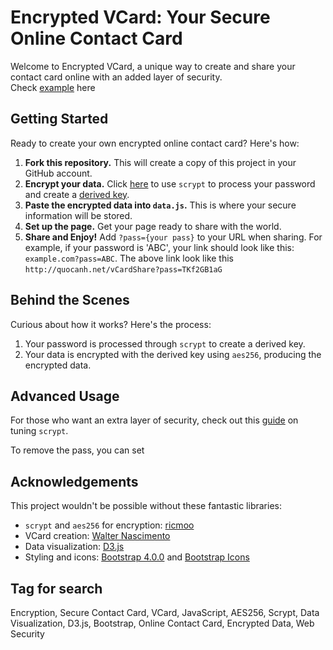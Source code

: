 # Encrypted VCard: Your Secure Online Contact Card

Welcome to Encrypted VCard, a unique way to create and share your contact card online with an added layer of security.  
Check [example](http://quocanh.net/vCardShare?pass=TKf2GB1aG) here

## Getting Started

Ready to create your own encrypted online contact card? Here's how:

1. **Fork this repository.** This will create a copy of this project in your GitHub account.
2. **Encrypt your data.** Click [here](http://quocanh.net/vCardShare/encrypt.html) to use `scrypt` to process your password and create a [derived key](https://en.wikipedia.org/wiki/Scrypt).
3. **Paste the encrypted data into `data.js`.** This is where your secure information will be stored.
4. **Set up the page.** Get your page ready to share with the world.
5. **Share and Enjoy!** Add `?pass={your pass}` to your URL when sharing. For example, if your password is 'ABC', your link should look like this: `example.com?pass=ABC`. The above link look like this `http://quocanh.net/vCardShare?pass=TKf2GB1aG`

## Behind the Scenes

Curious about how it works? Here's the process:

1. Your password is processed through `scrypt` to create a derived key.
2. Your data is encrypted with the derived key using `aes256`, producing the encrypted data.

## Advanced Usage

For those who want an extra layer of security, check out this [guide](https://github.com/ricmoo/scrypt-js?tab=readme-ov-file#tuning) on tuning `scrypt`.

To remove the pass, you can set 

## Acknowledgements

This project wouldn't be possible without these fantastic libraries:

- `scrypt` and `aes256` for encryption: [ricmoo](https://github.com/ricmoo/scrypt-js)
- VCard creation: [Walter Nascimento](https://dev.to/walternascimentobarroso/make-vcard-with-js-2afl)
- Data visualization: [D3.js](https://d3js.org/)
- Styling and icons: [Bootstrap 4.0.0](https://getbootstrap.com/docs/4.0/getting-started/introduction/) and [Bootstrap Icons](https://icons.getbootstrap.com/)

## Tag for search
Encryption, Secure Contact Card, VCard, JavaScript, AES256, Scrypt, Data Visualization, D3.js, Bootstrap, Online Contact Card, Encrypted Data, Web Security
